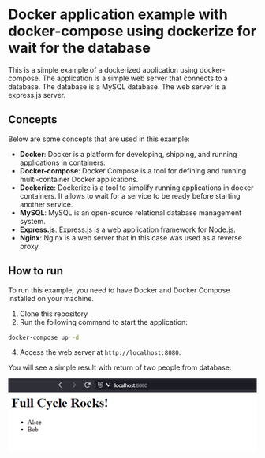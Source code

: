 # Docker application example with docker-compose using dockerize for wait for the database

This is a simple example of a dockerized application using docker-compose. The application is a simple web server that connects to a database. The database is a MySQL database. The web server is a express.js server.

## Concepts

Below are some concepts that are used in this example:

- **Docker**: Docker is a platform for developing, shipping, and running applications in containers.
- **Docker-compose**: Docker Compose is a tool for defining and running multi-container Docker applications.
- **Dockerize**: Dockerize is a tool to simplify running applications in docker containers. It allows to wait for a service to be ready before starting another service.
- **MySQL**: MySQL is an open-source relational database management system.
- **Express.js**: Express.js is a web application framework for Node.js.
- **Nginx**: Nginx is a web server that in this case was used as a reverse proxy.

## How to run

To run this example, you need to have Docker and Docker Compose installed on your machine.

1. Clone this repository
2. Run the following command to start the application:

```bash
docker-compose up -d
```

4. Access the web server at `http://localhost:8080`.

You will see a simple result with return of two people from database:

![alt text](image.png)
